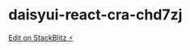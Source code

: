 # daisyui-react-cra-chd7zj

[Edit on StackBlitz ⚡️](https://stackblitz.com/edit/daisyui-react-cra-pqvb2p)